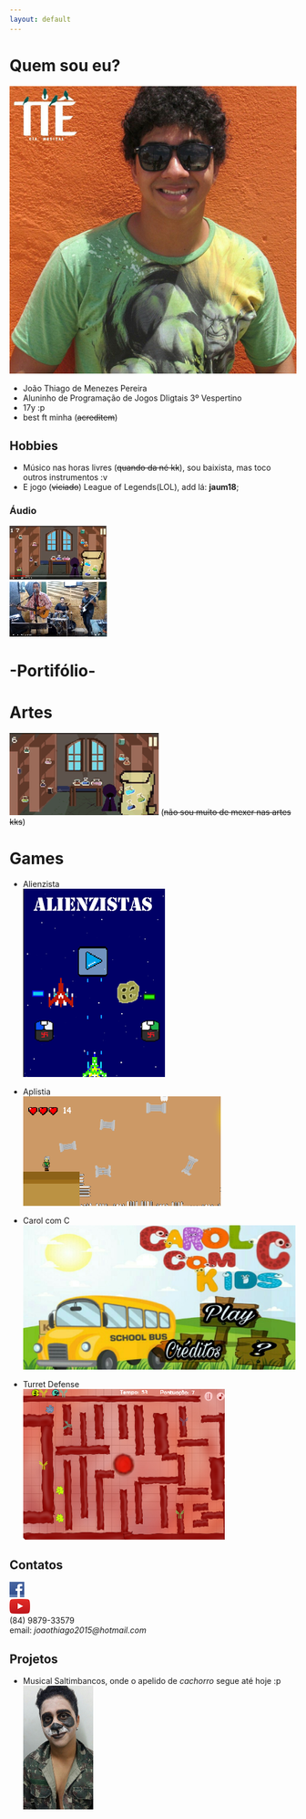 ```yaml
---
layout: default
---
```


# Quem sou eu?
![](thiagou.png)  

* João Thiago de Menezes Pereira
* Aluninho de Programação de Jogos DIigtais 3º Vespertino
* 17y :p
* best ft minha (~~acreditem~~)

## Hobbies
 * Músico nas horas livres (~~quando da né kk~~), sou baixista, mas toco outros instrumentos :v
 * E jogo (~~viciado~~) League of Legends(LOL), add lá: **jaum18**;

###  Áudio
[![](a.png)](https://www.youtube.com/watch?v=HW8QQ3JgRxY)   
[![](aa.png)](https://www.youtube.com/watch?v=LhwDOCRhH38)   


# -Portifólio-    


# Artes
![](aa.gif) (~~não sou muito de mexer nas artes kks~~)



# Games 
* Alienzista  
[![](alienzista.png)](https://joaothiago06.github.io/Alienzistas/)  
* Aplistia  
[![](aplistia.png)](https://joaothiago06.github.io/Aplistia_/)    
* Carol com C  
[![](carol.png)](https://joaothiago06.github.io/CarolcomC/)

* Turret Defense  
[![](torre.png)](https://joaothiago06.github.io/Turret%20Bacterium/)

## Contatos  

[![](face.png)](https://www.facebook.com/joaothiago.pereira.7)   
[![](youtube.png)](https://www.youtube.com/channel/UCWCkuhb_VKzn48nZdGiKBwA?view_as=subscriber)  
(84) 9879-33579  
email: _joaothiago2015@hotmail.com_  

## Projetos
* Musical Saltimbancos, onde o apelido de _cachorro_ segue até hoje :p                              
 ![](jo.png) 


